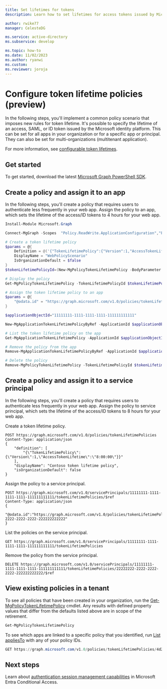 ```yaml
---
title: Set lifetimes for tokens
description: Learn how to set lifetimes for access tokens issued by Microsoft identity platform. 

author: rwike77
manager: CelesteDG

ms.service: active-directory
ms.subservice: develop

ms.topic: how-to
ms.date: 11/02/2023
ms.author: ryanwi
ms.custom:  
ms.reviewer: joroja
---
```

# Configure token lifetime policies (preview)

In the following steps, you'll implement a common policy scenario that imposes new rules for token lifetime. It's possible to specify the lifetime of an access, SAML, or ID token issued by the Microsoft identity platform. This can be set for all apps in your organization or for a specific app or principal. They can also be set for multi-organizations (multitenant application).

For more information, see [configurable token lifetimes](configurable-token-lifetimes.md).

## Get started

To get started, download the latest [Microsoft Graph PowerShell SDK](/powershell/microsoftgraph/installation).

## Create a policy and assign it to an app

In the following steps, you'll create a policy that requires users to authenticate less frequently in your web app. Assign the policy to an app, which sets the lifetime of the access/ID tokens to 4 hours for your web app.

```powershell
Install-Module Microsoft.Graph

Connect-MgGraph -Scopes  "Policy.ReadWrite.ApplicationConfiguration","Policy.Read.All","Application.ReadWrite.All"

# Create a token lifetime policy
$params = @{
	Definition = @('{"TokenLifetimePolicy":{"Version":1,"AccessTokenLifetime":"4:00:00"}}') 
    DisplayName = "WebPolicyScenario"
	IsOrganizationDefault = $false
}
$tokenLifetimePolicyId=(New-MgPolicyTokenLifetimePolicy -BodyParameter $params).Id

# Display the policy
Get-MgPolicyTokenLifetimePolicy -TokenLifetimePolicyId $tokenLifetimePolicyId

# Assign the token lifetime policy to an app
$params = @{
	"@odata.id" = "https://graph.microsoft.com/v1.0/policies/tokenLifetimePolicies/$tokenLifetimePolicyId"
}

$applicationObjectId="11111111-1111-1111-1111-111111111111"

New-MgApplicationTokenLifetimePolicyByRef -ApplicationId $applicationObjectId -BodyParameter $params

# List the token lifetime policy on the app
Get-MgApplicationTokenLifetimePolicy -ApplicationId $applicationObjectId

# Remove the policy from the app
Remove-MgApplicationTokenLifetimePolicyByRef -ApplicationId $applicationObjectId -TokenLifetimePolicyId $tokenLifetimePolicyId

# Delete the policy
Remove-MgPolicyTokenLifetimePolicy -TokenLifetimePolicyId $tokenLifetimePolicyId
```

## Create a policy and assign it to a service principal

In the following steps, you'll create a policy that requires users to authenticate less frequently in your web app. Assign the policy to service principal, which sets the lifetime of the access/ID tokens to 8 hours for your web app.

Create a token lifetime policy.

```http
POST https://graph.microsoft.com/v1.0/policies/tokenLifetimePolicies
Content-Type: application/json
{
    "definition": [
        "{\"TokenLifetimePolicy\":{\"Version\":1,\"AccessTokenLifetime\":\"8:00:00\"}}"
    ],
    "displayName": "Contoso token lifetime policy",
    "isOrganizationDefault": false
}
```

Assign the policy to a service principal.

```http
POST https://graph.microsoft.com/v1.0/servicePrincipals/11111111-1111-1111-1111-111111111111/tokenLifetimePolicies/$ref
Content-Type: application/json
{
  "@odata.id":"https://graph.microsoft.com/v1.0/policies/tokenLifetimePolicies/22222222-2222-2222-2222-222222222222"
}
```

List the policies on the service principal.

```http
GET https://graph.microsoft.com/v1.0/servicePrincipals/11111111-1111-1111-1111-111111111111/tokenLifetimePolicies
```

Remove the policy from the service principal.

```http
DELETE https://graph.microsoft.com/v1.0/servicePrincipals/11111111-1111-1111-1111-111111111111/tokenLifetimePolicies/22222222-2222-2222-2222-222222222222/$ref
```

## View existing policies in a tenant

To see all policies that have been created in your organization, run the [Get-MgPolicyTokenLifetimePolicy](/powershell/module/microsoft.graph.identity.signins/get-mgpolicytokenlifetimepolicy) cmdlet.  Any results with defined property values that differ from the defaults listed above are in scope of the retirement.

```powershell
Get-MgPolicyTokenLifetimePolicy
```

To see which apps are linked to a specific policy that you identified, run [List appliesTo](/graph/api/tokenlifetimepolicy-list-appliesto) with any of your policy IDs. 

```powershell
GET https://graph.microsoft.com/v1.0/policies/tokenLifetimePolicies/4d2f137b-e8a9-46da-a5c3-cc85b2b840a4/appliesTo
```

## Next steps
Learn about [authentication session management capabilities](~/identity/conditional-access/howto-conditional-access-session-lifetime.md) in Microsoft Entra Conditional Access.

